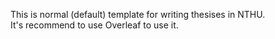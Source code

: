 This is normal (default) template for writing thesises in NTHU.\
It's recommend to use Overleaf to use it.
